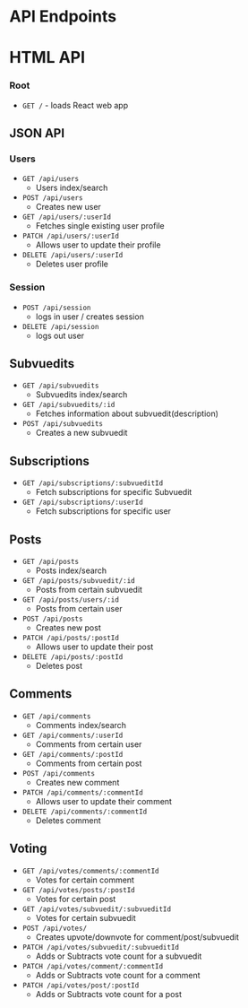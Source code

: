 # API Endpoints

# HTML API

### Root

* `GET /` - loads React web app

## JSON API

### Users

* `GET /api/users`
    * Users index/search
* `POST /api/users`
    * Creates new user
* `GET /api/users/:userId`
    * Fetches single existing user profile
* `PATCH /api/users/:userId`
    * Allows user to update their profile
* `DELETE /api/users/:userId`
    * Deletes user profile

### Session

* `POST /api/session` 
    * logs in user / creates session
* `DELETE /api/session` 
    * logs out user

## Subvuedits

* `GET /api/subvuedits`
    * Subvuedits index/search
* `GET /api/subvuedits/:id`
    * Fetches information about subvuedit(description)
* `POST /api/subvuedits`
    * Creates a new subvuedit

## Subscriptions

* `GET /api/subscriptions/:subvueditId`
    * Fetch subscriptions for specific Subvuedit
* `GET /api/subscriptions/:userId`
    * Fetch subscriptions for specific user

## Posts 

* `GET /api/posts`
    * Posts index/search
* `GET /api/posts/subvuedit/:id`
    * Posts from certain subvuedit
* `GET /api/posts/users/:id`
    * Posts from certain user
* `POST /api/posts`
    * Creates new post
* `PATCH /api/posts/:postId`
    * Allows user to update their post
* `DELETE /api/posts/:postId`
    * Deletes post

## Comments

* `GET /api/comments`
    * Comments index/search
* `GET /api/comments/:userId`
    * Comments from certain user
* `GET /api/comments/:postId`
    * Comments from certain post
* `POST /api/comments`
    * Creates new comment
* `PATCH /api/comments/:commentId`
    * Allows user to update their comment
* `DELETE /api/comments/:commentId`
    * Deletes comment

## Voting

* `GET /api/votes/comments/:commentId`
    * Votes for certain comment
* `GET /api/votes/posts/:postId`
    * Votes for certain post
* `GET /api/votes/subvuedit/:subvueditId`
    * Votes for certain subvuedit
* `POST /api/votes/`
    * Creates upvote/downvote for comment/post/subvuedit
* `PATCH /api/votes/subvuedit/:subvueditId`
    * Adds or Subtracts vote count for a subvuedit
* `PATCH /api/votes/comment/:commentId`
    * Adds or Subtracts vote count for a comment
* `PATCH /api/votes/post/:postId`
    * Adds or Subtracts vote count for a post
